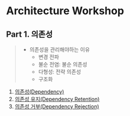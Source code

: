 # Architecture Workshop

## Part 1. 의존성
> - 의존성을 관리해야하는 이유
>   - 변경 전파
>   - 불순 전염: 불순 의존성
>   - 다형성: 전략 의존성
>   - 구조화

1. [의존성(Dependency)](./Part01.Dependency/Ch01.Dependency/README.md)
1. [의존성 유지(Dependency Retention)](./Part01.Dependency/Ch02.DependencyRetention/README.md)
1. [의존성 거부(Dependency Rejection)](./Part01.Dependency/Ch03.DependencyRejection/README.md)
